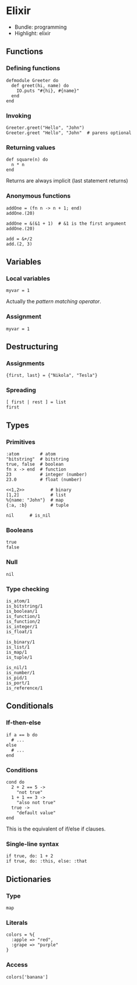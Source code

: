 Elixir
======

* Bundle: programming
* Highlight: elixir

Functions
---------

### Defining functions

    defmodule Greeter do
      def greet(hi, name) do
        IO.puts "#{hi}, #{name}"
      end
    end

### Invoking

    Greeter.greet("Hello", "John")
    Greeter.greet "Hello", "John"  # parens optional

### Returning values

    def square(n) do
      n * n
    end

Returns are always implicit (last statement returns)

### Anonymous functions

    addOne = (fn n -> n + 1; end)
    addOne.(20)

    addOne = &(&1 + 1)  # &1 is the first argument
    addOne.(20)

    add = &+/2
    add.(2, 3)

Variables
---------

### Local variables

    myvar = 1

Actually the *pattern matching operator*.

### Assignment

    myvar = 1

Destructuring
-------------

### Assignments

    {first, last} = {"Nikola", "Tesla"}

### Spreading

    [ first | rest ] = list
    first

Types
-----

### Primitives

    :atom        # atom
    "bitstring"  # bitstring
    true, false  # boolean
    fn x -> end  # function
    23           # integer (number)
    23.0         # float (number)

    <<1,2>>          # binary
    [1,2]            # list
    %{name: "John"}  # map
    {:a, :b}         # tuple

    nil      # is_nil

### Booleans

    true
    false

### Null

    nil

### Type checking

    is_atom/1
    is_bitstring/1
    is_boolean/1
    is_function/1
    is_function/2
    is_integer/1
    is_float/1

    is_binary/1
    is_list/1
    is_map/1
    is_tuple/1

    is_nil/1
    is_number/1
    is_pid/1
    is_port/1
    is_reference/1

Conditionals
------------

### If-then-else

    if a == b do
      # ...
    else
      # ...
    end

### Conditions

    cond do
      2 + 2 == 5 ->
        "not true"
      1 + 1 == 3 ->
        "also not true"
      true ->
        "default value"
    end

This is the equivalent of if/else if clauses.

### Single-line syntax

    if true, do: 1 + 2
    if true, do: :this, else: :that

Dictionaries
------------

### Type

    map

### Literals

    colors = %{
      :apple => "red",
      :grape => "purple"
    }

### Access

    colors['banana']
